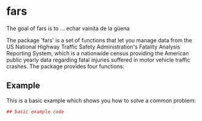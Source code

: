 # fars

The goal of fars is to ... echar vainita de la güena

The package 'fars' is a set of functions  that let you manage data from the US National Highway Traffic Safety Administration's Fatality Analysis Reporting System, which is a nationwide census providing the American public yearly data regarding fatal injuries suffered in motor vehicle traffic crashes.
The package provides four functions:

## Example

This is a basic example which shows you how to solve a common problem:

``` r
## basic example code
```
